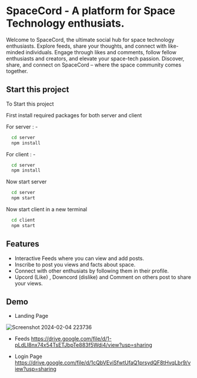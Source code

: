 
# SpaceCord - A platform for Space Technology enthusiats.

Welcome to SpaceCord, the ultimate social hub for space technology enthusiasts. Explore feeds, share your thoughts, and connect with like-minded individuals. Engage through likes and comments, follow fellow enthusiasts and creators, and elevate your space-tech passion. Discover, share, and connect on SpaceCord – where the space community comes together.


## Start this project

To Start this project 

First install required packages for both server and client

For server : -
```bash
  cd server
  npm install
```
For client : -

```bash
  cd server
  npm install
```

Now start server
```bash
  cd server
  npm start
```
Now start client in a new terminal
```bash
  cd client
  npm start
```



## Features

- Interactive Feeds where you can view and add posts.
- Inscribe to post you views and facts about space.
- Connect with other enthusiats by following them in their profile.
- Upcord (Like) , Downcord (dislike) and Comment on others post to share your views.


## Demo



- Landing Page

![Screenshot 2024-02-04 223736](https://github.com/reck-coder123/SpaceCord_Full/assets/105230070/46ff5268-9e5f-4801-842d-3f7d9f49fe12)


- Feeds
https://drive.google.com/file/d/1-pLdLI8nx74x54TsETJbpTe883f5Wdi4/view?usp=sharing

- Login Page
https://drive.google.com/file/d/1cQbVEviSfwtUfaQ1prsydQF8tHvqLbr9/view?usp=sharing
